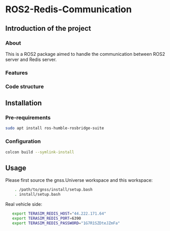# ROS2-Redis-Communication

## Introduction of the project

### About
This is a ROS2 package aimed to handle the communication between ROS2 server and Redis server.

### Features

### Code structure

## Installation

### Pre-requirements
```sh
sudo apt install ros-humble-rosbridge-suite
```

### Configuration
```sh
colcon build --symlink-install
```

## Usage

Please first source the gnss.Universe workspace and this workspace:
```sh
    . /path/to/gnss/install/setup.bash
    . install/setup.bash
```
 Real vehicle side:
 ```sh
    export TERASIM_REDIS_HOST="44.222.171.64"
    export TERASIM_REDIS_PORT=6390
    export TERASIM_REDIS_PASSWORD="1G7R1SZDteJZmFa"
 ```
